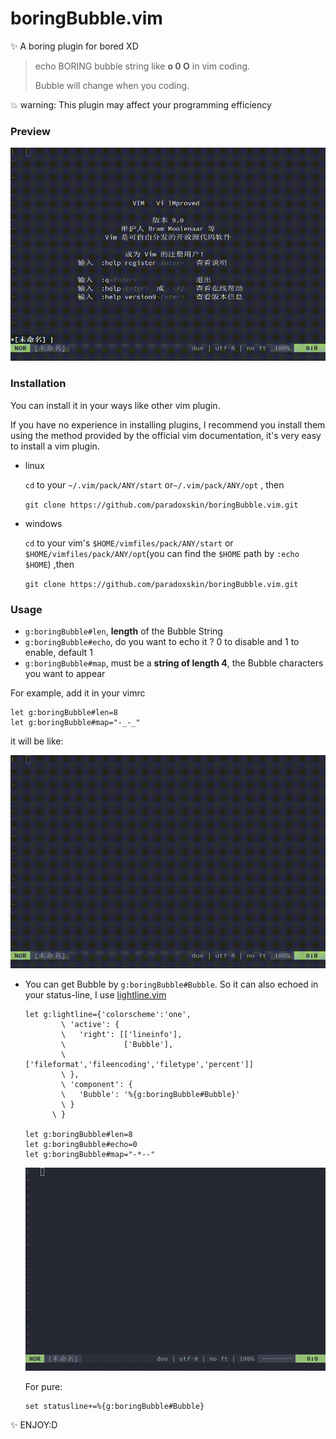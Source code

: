 # boringBubble.vim

✨ A boring plugin for bored XD

>   echo BORING bubble string like **o 0 O** in vim coding.
>
>   Bubble will change when you coding.



💥 warning: This plugin may affect your programming efficiency

### Preview

![ezgif-2-a88736f5d1](./preview/ezgif-2-a88736f5d1.gif)

### Installation

You can install it in your ways like other vim plugin.

If you have no experience in installing plugins, I recommend you install them using the method provided by the official vim documentation, it's very easy to install a vim plugin.

*   linux

    `cd` to your `~/.vim/pack/ANY/start` or`~/.vim/pack/ANY/opt` , then

    `git clone https://github.com/paradoxskin/boringBubble.vim.git`

*   windows

    `cd` to your vim's `$HOME/vimfiles/pack/ANY/start` or `$HOME/vimfiles/pack/ANY/opt`(you can find the `$HOME` path by `:echo $HOME`) ,then

    `git clone https://github.com/paradoxskin/boringBubble.vim.git`

### Usage

*   `g:boringBubble#len`, **length** of the Bubble String
*   `g:boringBubble#echo`, do you want to echo it ? 0 to disable and 1 to enable, default 1
*   `g:boringBubble#map`, must be a **string of length 4**, the Bubble characters you want to appear

For example, add it in your vimrc

```vim
let g:boringBubble#len=8
let g:boringBubble#map="-_-_"
```

it will be like:

![ezgif-2-217280af95](./preview/ezgif-2-217280af95.gif)

*   You can get Bubble by `g:boringBubble#Bubble`. So it can also echoed in your status-line, I use [lightline.vim](https://github.com/itchyny/lightline.vim) 

    ```vim
    let g:lightline={'colorscheme':'one',
    		\ 'active': {
    		\	'right': [['lineinfo'],
    		\			  ['Bubble'],
    		\			  ['fileformat','fileencoding','filetype','percent']]
    		\ },
    		\ 'component': {
    		\ 	'Bubble': '%{g:boringBubble#Bubble}'
    		\ }
          \ }
          
    let g:boringBubble#len=8
    let g:boringBubble#echo=0
    let g:boringBubble#map="-*--"
    ```

    ![ezgif-2-371d15f554](./preview/ezgif-2-371d15f554.gif)

    For pure:

    ```vim
    set statusline+=%{g:boringBubble#Bubble}
    ```



✨ ENJOY:D

​    

​    